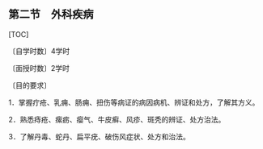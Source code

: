 ## 第二节　外科疾病

[TOC]

〔自学时数〕4学时

〔面授时数〕2学时

〔目的要求〕

1．掌握疔疮、乳痈、肠痈、扭伤等病证的病因病机、辨证和处方，了解其方义。

2．熟悉痔疮、瘰疬、瘿气、牛皮癣、风疹、斑秃的辨证、处方治法。

3．了解丹毒、蛇丹、扁平疣、破伤风症状、处方和治法。
